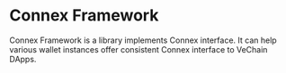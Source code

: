 # Connex Framework

Connex Framework is a library implements Connex interface. It can help various wallet instances offer consistent Connex interface to VeChain DApps.


